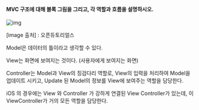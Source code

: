 #### MVC 구조에 대해 블록 그림을 그리고, 각 역할과 흐름을 설명하시오.

![img](https://mblogthumb-phinf.pstatic.net/MjAxNzAzMjVfMjIg/MDAxNDkwNDM4ODMzNjI2.nzDNB5K0LuyP4joE2C4rIbL5Ue2F3at7wiI6ZpuTJN0g.WZ6V-WHZygLYW2WSdzcs7uAiAWgAJe3_H0XdkYKkutkg.PNG.jhc9639/1262.png?type=w800)

[image 출처] : 오픈듀토리얼스

Model은 데이터의 틀이라고 생각할 수 있다. 

View는 화면에 보여지는 것이다. (사용자에게 보여지는 화면)

Controller는 Model과 View의 징검다리 역할로, View의 입력을 처리하여 Model을 업데이트 시키고, Update 된 Model의 정보를 View에 보여주는 역할을 담당한다. 

iOS 의 경우에는 View 와 Controller 가 강하게 연결된 View Controller가 있는데, 이 ViewController가 거의 모든 역할을 담당한다. 

